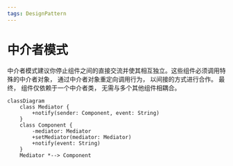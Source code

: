 ```yaml
---
tags: DesignPattern
---
```


# 中介者模式

中介者模式建议你停止组件之间的直接交流并使其相互独立。这些组件必须调用特殊的中介者对象， 通过中介者对象重定向调用行为， 以间接的方式进行合作。 最终， 组件仅依赖于一个中介者类， 无需与多个其他组件相耦合。

```mermaid
classDiagram
    class Mediator {
        +notify(sender: Component, event: String)
    }
    class Component {
        -mediator: Mediator
        +setMediator(mediator: Mediator)
        +notify(event: String)
    }
    Mediator *--> Component
```
